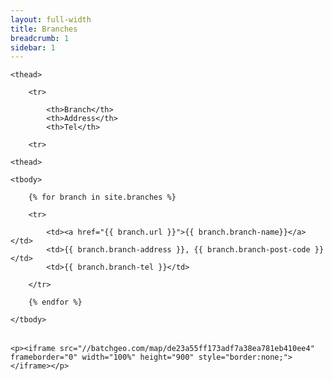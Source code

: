 ```yaml
---
layout: full-width
title: Branches
breadcrumb: 1
sidebar: 1
---
```


<table>

    <thead>

        <tr>

            <th>Branch</th>
            <th>Address</th>
            <th>Tel</th>

        <tr>

    <thead>

    <tbody>

        {% for branch in site.branches %}

        <tr>

            <td><a href="{{ branch.url }}">{{ branch.branch-name}}</a></td>
            <td>{{ branch.branch-address }}, {{ branch.branch-post-code }}</td>
            <td>{{ branch.branch-tel }}</td>

        </tr>

        {% endfor %}

    </tbody>

</table>

<div class="constrain">

    <p><iframe src="//batchgeo.com/map/de23a55ff173adf7a38ea781eb410ee4" frameborder="0" width="100%" height="900" style="border:none;"></iframe></p>

</div>

